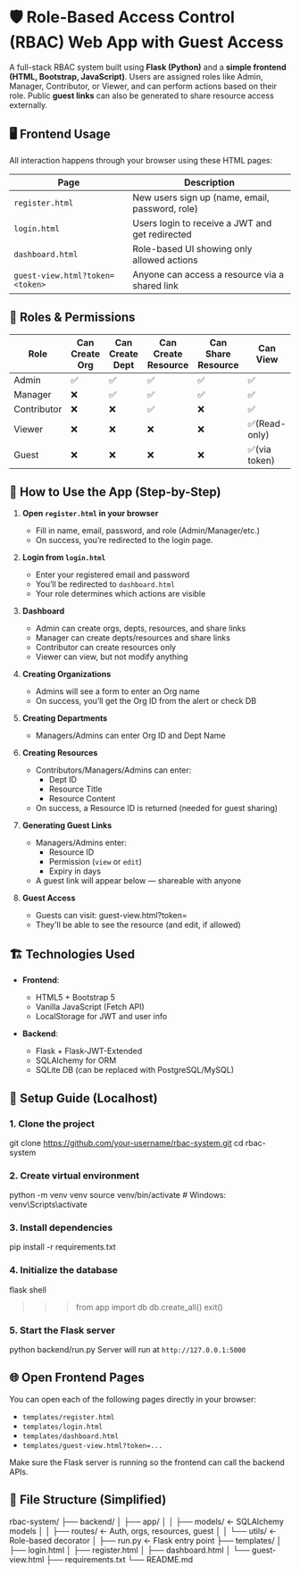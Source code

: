 # 🛡️ Role-Based Access Control (RBAC) Web App with Guest Access
A full-stack RBAC system built using **Flask (Python)** and a **simple frontend (HTML, Bootstrap, JavaScript)**. Users are assigned roles like Admin, Manager, Contributor, or Viewer, and can perform actions based on their role. Public **guest links** can also be generated to share resource access externally.


## 🖥️ Frontend Usage
All interaction happens through your browser using these HTML pages:

| Page                            | Description                                                   |
|---------------------------------|---------------------------------------------------------------|
| `register.html`                 | New users sign up (name, email, password, role)               |
| `login.html`                    | Users login to receive a JWT and get redirected               |
| `dashboard.html`                | Role-based UI showing only allowed actions                    |
| `guest-view.html?token=<token>` | Anyone can access a resource via a shared link                |


## 👥 Roles & Permissions
| Role        | Can Create Org  | Can Create Dept    | Can Create Resource   | Can Share Resource    | Can View    |
|-------------|-----------------|--------------------|-----------------------|-----------------------|----------   |
| Admin       | ✅              | ✅                | ✅                    | ✅                   | ✅          |
| Manager     | ❌              | ✅                | ✅                    | ✅                   | ✅          |
| Contributor | ❌              | ❌                | ✅                    | ❌                   | ✅          |
| Viewer      | ❌              | ❌                | ❌                    | ❌                   | ✅(Read-only) |
| Guest       | ❌              | ❌                | ❌                    | ❌                   | ✅(via token) |


## 📸 How to Use the App (Step-by-Step)
1. **Open `register.html` in your browser**
   - Fill in name, email, password, and role (Admin/Manager/etc.)
   - On success, you’re redirected to the login page.

2. **Login from `login.html`**
   - Enter your registered email and password
   - You’ll be redirected to `dashboard.html`
   - Your role determines which actions are visible

3. **Dashboard**
   - Admin can create orgs, depts, resources, and share links
   - Manager can create depts/resources and share links
   - Contributor can create resources only
   - Viewer can view, but not modify anything

4. **Creating Organizations**
   - Admins will see a form to enter an Org name
   - On success, you’ll get the Org ID from the alert or check DB

5. **Creating Departments**
   - Managers/Admins can enter Org ID and Dept Name

6. **Creating Resources**
   - Contributors/Managers/Admins can enter:
     - Dept ID
     - Resource Title
     - Resource Content
   - On success, a Resource ID is returned (needed for guest sharing)

7. **Generating Guest Links**
   - Managers/Admins enter:
     - Resource ID
     - Permission (`view` or `edit`)
     - Expiry in days
   - A guest link will appear below — shareable with anyone

8. **Guest Access**
   - Guests can visit:
     guest-view.html?token=<your-token-here>
   - They'll be able to see the resource (and edit, if allowed)


## 🏗️ Technologies Used
- **Frontend**:
  - HTML5 + Bootstrap 5
  - Vanilla JavaScript (Fetch API)
  - LocalStorage for JWT and user info

- **Backend**:
  - Flask + Flask-JWT-Extended
  - SQLAlchemy for ORM
  - SQLite DB (can be replaced with PostgreSQL/MySQL)


## 🔧 Setup Guide (Localhost)
### 1. Clone the project
git clone https://github.com/your-username/rbac-system.git
cd rbac-system

### 2. Create virtual environment
python -m venv venv
source venv/bin/activate  # Windows: venv\Scripts\activate

### 3. Install dependencies
pip install -r requirements.txt

### 4. Initialize the database
flask shell
>>> from app import db
>>> db.create_all()
>>> exit()

### 5. Start the Flask server
python backend/run.py
Server will run at `http://127.0.0.1:5000`

## 🌐 Open Frontend Pages
You can open each of the following pages directly in your browser:

* `templates/register.html`
* `templates/login.html`
* `templates/dashboard.html`
* `templates/guest-view.html?token=...`

Make sure the Flask server is running so the frontend can call the backend APIs.


## 📂 File Structure (Simplified)
rbac-system/
├── backend/
│   ├── app/
│   │   ├── models/            ← SQLAlchemy models
│   │   ├── routes/            ← Auth, orgs, resources, guest
│   │   └── utils/             ← Role-based decorator
│   ├── run.py                 ← Flask entry point
├── templates/
│   ├── login.html
│   ├── register.html
│   ├── dashboard.html
│   └── guest-view.html
├── requirements.txt
└── README.md

